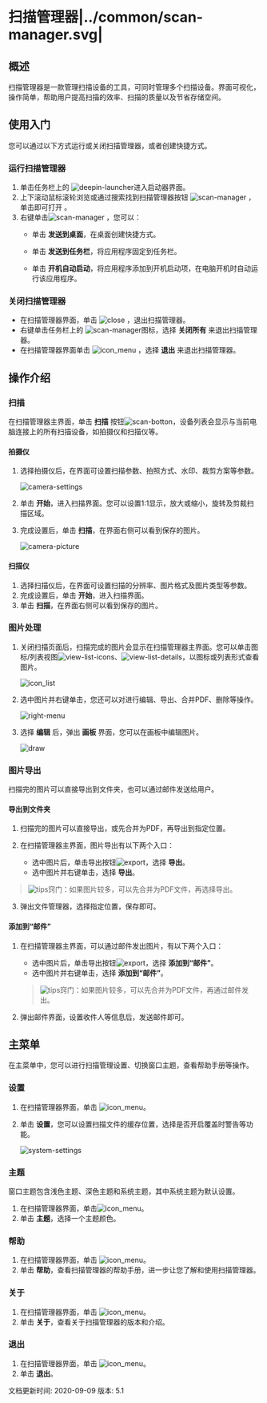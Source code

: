 # 扫描管理器|../common/scan-manager.svg|

## 概述

扫描管理器是一款管理扫描设备的工具，可同时管理多个扫描设备。界面可视化，操作简单，帮助用户提高扫描的效率、扫描的质量以及节省存储空间。

## 使用入门

您可以通过以下方式运行或关闭扫描管理器，或者创建快捷方式。

### 运行扫描管理器

1. 单击任务栏上的 ![deepin-launcher](icon/deepin-launcher.svg)进入启动器界面。
2. 上下滚动鼠标滚轮浏览或通过搜索找到扫描管理器按钮   ![scan-manager](icon/scan-manager.svg) ，单击即可打开  。
3. 右键单击![scan-manager](icon/scan-manager.svg) ，您可以：
   - 单击 **发送到桌面**，在桌面创建快捷方式。

   - 单击 **发送到任务栏**，将应用程序固定到任务栏。

   - 单击 **开机自动启动**，将应用程序添加到开机启动项，在电脑开机时自动运行该应用程序。

### 关闭扫描管理器

- 在扫描管理器界面，单击  ![close](icon/close.svg) ，退出扫描管理器。
- 右键单击任务栏上的 ![scan-manager](icon/scan-manager.svg)图标，选择 **关闭所有** 来退出扫描管理器。
- 在扫描管理器界面单击 ![icon_menu](icon/icon_menu.svg) ，选择 **退出** 来退出扫描管理器。

## 操作介绍
### 扫描

在扫描管理器主界面，单击 **扫描** 按钮![scan-botton](jpg/scan-botton.png)，设备列表会显示与当前电脑连接上的所有扫描设备，如拍摄仪和扫描仪等。

#### 拍摄仪

1. 选择拍摄仪后，在界面可设置扫描参数、拍照方式、水印、裁剪方案等参数。

   ![camera-settings](jpg/camera-settings.png)

2. 单击 **开始**，进入扫描界面。您可以设置1:1显示，放大或缩小，旋转及剪裁扫描区域。

3. 完成设置后，单击 **扫描**，在界面右侧可以看到保存的图片。

   ![camera-picture](jpg/camera-picture.png)

#### 扫描仪

1. 选择扫描仪后，在界面可设置扫描的分辨率、图片格式及图片类型等参数。
2. 完成设置后，单击 **开始**，进入扫描界面。
3. 单击 **扫描**，在界面右侧可以看到保存的图片。

### 图片处理

1. 关闭扫描页面后，扫描完成的图片会显示在扫描管理器主界面。您可以单击图标/列表视图![view-list-icons](icon/view-list-icons.svg)、![view-list-details](icon/view-list-details.svg)，以图标或列表形式查看图片。

   ![icon_list](jpg/icon_list.png)

2. 选中图片并右键单击，您还可以对进行编辑、导出、合并PDF、删除等操作。

   ![right-menu](jpg/right-menu.png)

3. 选择 **编辑** 后，弹出 **画板** 界面，您可以在画板中编辑图片。

   ![draw](jpg/draw.png)

### 图片导出

扫描完的图片可以直接导出到文件夹，也可以通过邮件发送给用户。

#### 导出到文件夹

1. 扫描完的图片可以直接导出，或先合并为PDF，再导出到指定位置。

2. 在扫描管理器主界面，图片导出有以下两个入口：

   - 选中图片后，单击导出按钮![export](jpg/export.png)，选择 **导出**。
   - 选中图片并右键单击，选择 **导出**。

> ![tips](icon/tips.svg)窍门：如果图片较多，可以先合并为PDF文件，再选择导出。

3. 弹出文件管理器，选择指定位置，保存即可。

#### 添加到“邮件”

1. 在扫描管理器主界面，可以通过邮件发出图片，有以下两个入口：

   - 选中图片后，单击导出按钮![export](jpg/export.png)，选择 **添加到“邮件”**。
   - 选中图片并右键单击，选择 **添加到“邮件”**。

   > ![tips](icon/tips.svg)窍门：如果图片较多，可以先合并为PDF文件，再通过邮件发出。

2. 弹出邮件界面，设置收件人等信息后，发送邮件即可。

## 主菜单

在主菜单中，您可以进行扫描管理设置、切换窗口主题，查看帮助手册等操作。

### 设置

1. 在扫描管理器界面，单击 ![icon_menu](icon/icon_menu.svg)。

2. 单击 **设置**，您可以设置扫描文件的缓存位置，选择是否开启覆盖时警告等功能。

   ![system-settings](jpg/system-settings.png)

### 主题

窗口主题包含浅色主题、深色主题和系统主题，其中系统主题为默认设置。

1. 在扫描管理器界面，单击![icon_menu](icon/icon_menu.svg)。
2. 单击 **主题**，选择一个主题颜色。


### 帮助

1. 在扫描管理器界面，单击 ![icon_menu](icon/icon_menu.svg)。
2. 单击 **帮助**，查看扫描管理器的帮助手册，进一步让您了解和使用扫描管理器。


### 关于

1. 在扫描管理器界面，单击 ![icon_menu](icon/icon_menu.svg)。
2. 单击 **关于**，查看关于扫描管理器的版本和介绍。

### 退出

1. 在扫描管理器界面，单击 ![icon_menu](icon/icon_menu.svg)。
2. 单击 **退出**。


<div class="version-info"><span>文档更新时间: 2020-09-09</span><span> 版本: 5.1</span></div>